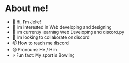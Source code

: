 # About me!
- 👋 Hi, I’m Jelte!
- 👀 I’m interested in Web developing and designing
- 🌱 I’m currently learning Web Developing and discord.py
- 💞️ I’m looking to collaborate on discord
- 📫 How to reach me discord
- 😄 Pronouns: He / Him
- ⚡ Fun fact: My sport is Bowling
